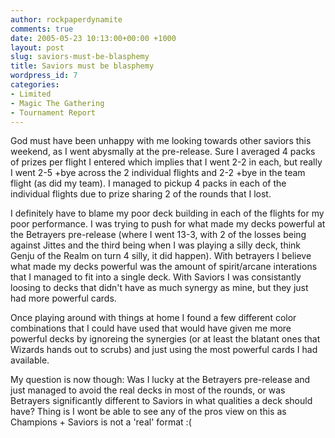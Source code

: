 ```yaml
---
author: rockpaperdynamite
comments: true
date: 2005-05-23 10:13:00+00:00 +1000
layout: post
slug: saviors-must-be-blasphemy
title: Saviors must be blasphemy
wordpress_id: 7
categories:
- Limited
- Magic The Gathering
- Tournament Report
---
```


God must have been unhappy with me looking towards other saviors this weekend, as I went abysmally at the pre-release. Sure I averaged 4 packs of prizes per flight I entered which implies that I went 2-2 in each, but really I went 2-5 +bye across the 2 individual flights and 2-2 +bye in the team flight (as did my team). I managed to pickup 4 packs in each of the individual flights due to prize sharing 2 of the rounds that I lost.




I definitely have to blame my poor deck building in each of the flights for my poor performance. I was trying to push for what made my decks powerful at the Betrayers pre-release (where I went 13-3, with 2 of the losses being against Jittes and the third being when I was playing a silly deck, think Genju of the Realm on turn 4 silly, it did happen). With betrayers I believe what made my decks powerful was the amount of spirit/arcane interations that I managed to fit into a single deck. With Saviors I was consistantly loosing to decks that didn't have as much synergy as mine, but they just had more powerful cards.




Once playing around with things at home I found a few different color combinations that I could have used that would have given me more powerful decks by ignoreing the synergies (or at least the blatant ones that Wizards hands out to scrubs) and just using the most powerful cards I had available.




My question is now though: Was I lucky at the Betrayers pre-release and just managed to avoid the real decks in most of the rounds, or was Betrayers significantly different to Saviors in what qualities a deck should have? Thing is I wont be able to see any of the pros view on this as Champions + Saviors is not a 'real' format :(




